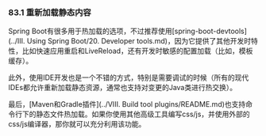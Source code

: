 ### 83.1 重新加载静态内容

Spring Boot有很多用于热加载的选项，不过推荐使用[spring-boot-devtools](../III. Using Spring Boot/20. Developer tools.md)，因为它提供了其他开发时特性，比如快速应用重启和LiveReload，还有开发时敏感的配置加载（比如，模板缓存）。


此外，使用IDE开发也是一个不错的方式，特别是需要调试的时候（所有的现代IDEs都允许重新加载静态资源，通常也支持对变更的Java类进行热交换）。

最后，[Maven和Gradle插件](../VIII. Build tool plugins/README.md)也支持命令行下的静态文件热加载。如果你使用其他高级工具编写css/js，并使用外部的css/js编译器，那你就可以充分利用该功能。
